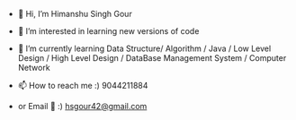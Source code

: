 - 👋 Hi, I’m Himanshu Singh Gour
- 👀 I’m interested in learning new versions of code 
- 🌱 I’m currently learning Data Structure/ Algorithm / Java / Low Level Design / High Level Design / DataBase Management System / Computer Network

- 📫 How to reach me :) 9044211884
- or Email 📄 :) hsgour42@gmail.com

<!---
hsgour42/hsgour42 is a ✨ special ✨ repository because its `README.md` (this file) appears on your GitHub profile.
You can click the Preview link to take a look at your changes.
--->
